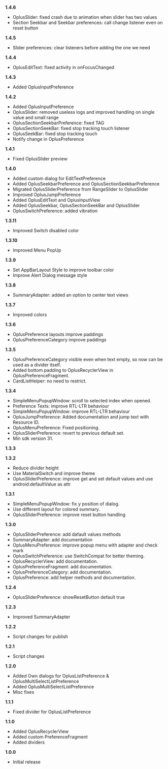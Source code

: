 **1.4.6**  
- OplusSlider: fixed crash due to animation when slider has two values  
- Section Seekbar and Seekbar preferences: call change listener even on reset button  
  
**1.4.5**  
- Slider preferences: clear listeners before adding the one we need  
  
**1.4.4**  
- OplusEditText: fixed activity in onFocusChanged  
  
**1.4.3**  
- Added OplusInputPreference  
  
**1.4.2**  
- Added OplusInputPreference  
- OplusSlider: removed useless logs and improved handling on single value and small range  
- OplusSectionSeekbarPreference: fixed TAG  
- OplusSectionSeekBar: fixed stop tracking touch listener  
- OplusSeekBar: fixed stop tracking touch  
- Notify change in OplusPreference  
  
**1.4.1**  
- Fixed OplusSlider preview  
  
**1.4.0**  
- Added custom dialog for EditTextPreference  
- Added OplusSeekbarPreference and OplusSectionSeekbarPreference  
- Migrated OplusSliderPreference from RangeSlider to OplusSlider  
- Improved OplusJumpPreference  
- Added OplusEditText and OplusInputView  
- Added OplusSeekbar, OplusSectionSeekBar and OplusSlider  
- OplusSwitchPreference: added vibration  
  
**1.3.11**  
- Improved Switch disabled color  
  
**1.3.10**  
- Improved Menu PopUp  
  
**1.3.9**  
- Set AppBarLayout Style to improve toolbar color  
- Improve Alert Dialog message style  
  
**1.3.8**  
- SummaryAdapter: added an option to center text views  
  
**1.3.7**  
- Improved colors  
  
**1.3.6**  
- OplusPreference layouts improve paddings  
- OplusPreferenceCategory improve paddings  
  
**1.3.5**  
- OplusPreferenceCategory visible even when text empty, so now can be used as a divider itself.  
- Added bottom padding to OplusRecyclerView in OplusPreferenceFragment.  
- CardListHelper: no need to restrict.  
  
**1.3.4**  
- SimpleMenuPopupWindow: scroll to selected index when opened.  
- Preference Texts: improve RTL-LTR behaviour  
- SimpleMenuPopupWindow: improve RTL-LTR behaviour  
- OplusJumpPreference: Added documentation and jump text with Resource ID.  
- OplusMenuPreference: Fixed positioning.  
- OplusSliderPreference: revert to previous default set.  
- Min sdk version 31.  
  
**1.3.3**  
  
**1.3.2**  
- Reduce divider height  
- Use MaterialSwitch and improve theme  
- OplusSliderPreference: improve get and set default values and use android:defaultValue as attr  
  
**1.3.1**  
- SimpleMenuPopupWindow: fix y position of dialog.  
- Use different layout for colored summary.  
- OplusSliderPreference: improve reset button handling  
  
**1.3.0**  
- OplusSliderPreference: add dafault values methods  
- SummaryAdapter: add documentation  
- OplusMenuPreference: improve popup menu with adapter and check mark  
- OplusSwitchPreference: use SwitchCompat for better theming.  
- OplusRecyclerView: add documentation.  
- OplusPreferenceFragment: add documentation.  
- OplusPreferenceCategory: add documentation.  
- OplusPreference: add helper methods and documentation.  
  
**1.2.4**  
- OplusSliderPreference: showResetButton default true  
  
**1.2.3**  
- Improved SummaryAdapter  
  
**1.2.2**  
- Script changes for publish  
  
**1.2.1**  
- Script changes
  
**1.2.0**  
- Added Own dialogs for OplusListPreference & OplusMultiSelectListPreference
- Added OplusMultiSelectListPreference
- Misc fixes
  
**1.1.1**
- Fixed divider for OplusListPreference

**1.1.0**
- Added OplusRecyclerView
- Added custom PreferenceFragment
- Added dividers

**1.0.0**
- Initial release
